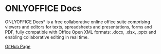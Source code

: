 # ONLYOFFICE Docs

ONLYOFFICE Docs* is a free collaborative online office suite comprising viewers and editors for texts, spreadsheets and presentations, forms and PDF, fully compatible with Office Open XML formats: .docx, .xlsx, .pptx and enabling collaborative editing in real time.

[GitHub Page](https://github.com/ONLYOFFICE/DocumentServer)